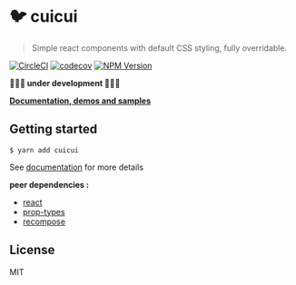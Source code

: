 # 🐦 cuicui

> Simple react components with default CSS styling, fully overridable.

[![CircleCI](https://circleci.com/gh/bpetetot/cuicui.svg?style=shield)](https://circleci.com/gh/bpetetot/cuicui) [![codecov](https://codecov.io/gh/bpetetot/cuicui/branch/master/graph/badge.svg)](https://codecov.io/gh/bpetetot/cuicui) [![NPM Version](https://badge.fury.io/js/cuicui.svg)](https://www.npmjs.com/package/cuicui)

**👻👻👻 under development 👻👻👻**

[**Documentation, demos and samples**](https://bpetetot.github.io/cuicui/)

## Getting started

```shell
$ yarn add cuicui
```
See [documentation](https://bpetetot.github.io/cuicui/) for more details

**peer dependencies :**
- [react](https://github.com/facebook/react)
- [prop-types](https://github.com/facebook/prop-types)
- [recompose](https://github.com/acdlite/recompose)

## License

MIT